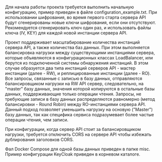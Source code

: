Для начала работы проекта требуется выполнить начальную конфигурацию, пример приведен в файле configuration_example.txt.
При использовании шифрования, во время первого старта сервера API будут сгенерированы новые ключи шифрования, если они отсутствуют. Рекомендуется сгенерировать ключ один раз, и использовать файлы ключа (IV, KEY) для каждой новой инстанции сервера API.

Проект поддерживает масштабирование количества инстанций сервера API, а также количества баз данных. При этом выполняется балансировка нагрузки между существующими инстанциями сервера, которые объявляются в конфигурационных классах LoadBalancer, или берутся из подключенной системы обнаружения инстанций.
В этом случае образуется два типа инстанций серверов API - мастер инстанции (далее - RW), и реплицированные инстанции (далее - RO). 
Все запросы, связанные с записью в базу данных, отправляются балансировщиком нагрузки на RW API сервер, следовательно, на "master" базу данных, значения которой копируются в остальные базы данных, поддерживающие только операции чтения. Запросы, не требующие записи в базу данных распределяются равномерно (метод балансировки - Round Robin) между RO-инстанциями сервера API. 
Данный подход позволяет уменьшить нагрузку на основую ("Master") базу данных, так как специфика сервиса подразумевает более частые операции чтения, чем записи.

При конфигурации, когда сервер API стоит за балансировщиком нагрузки, требуется отключить CORS на сервере API чтобы избежать дублирования заголовков CORS. 

Фал Docker Compose для одной базы данных приведен в папке misc. Пример конфигурации KeyCloak приведен в корневом каталоге.
